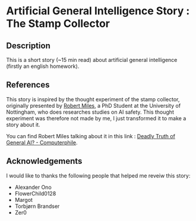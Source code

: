 # Artificial General Intelligence Story : The Stamp Collector

## Description

This is a short story (~15 min read) about artificial general intelligence (firstly an english homework).

## References 

This story is inspired by the thought experiment of the stamp collector, originally presented by [Robert Miles](https://twitter.com/robertskmiles), a PhD Student at the University of Nottingham, who does researches studies on AI safety.
This thought experiment was therefore not made by me, I just transformed it to make a story about it.

You can find Robert Miles talking about it in this link : [Deadly Truth of General AI? - Computerphile](https://youtu.be/tcdVC4e6EV4).

## Acknowledgements

I would like to thanks the following people that helped me reveiw this story: 

* Alexander Ono
* FlowerChild0128
* Margot
* Torbjørn Brandser
* Zer0

